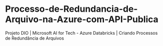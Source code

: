 # Processo-de-Redundancia-de-Arquivo-na-Azure-com-API-Publica
Projeto DIO | Microsoft AI for Tech - Azure Databricks | Criando Processos de Redundância de Arquivos
